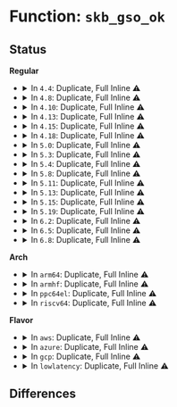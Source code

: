 # Function: <code>skb_gso_ok</code>

## Status
<b>Regular</b>
<ul>
<li>
<details>
<summary>In <code>4.4</code>: Duplicate, Full Inline ⚠️</summary>

**Collision:** Static Duplication

**Inline:** Full

**Transformation:** False

**Instances:**

```
In drivers/net/xen-netfront.c (ffffffff815facba)
Location: include/linux/netdevice.h:3825
Inline: True
Inline callers:
  - drivers/net/xen-netfront.c:xennet_start_xmit
```
```
In net/core/dev.c (ffffffff8171c668)
Location: include/linux/netdevice.h:3825
Inline: True
```
```
In net/ipv4/tcp_offload.c (ffffffff81783292)
Location: include/linux/netdevice.h:3825
Inline: True
Inline callers:
  - net/ipv4/tcp_offload.c:tcp_gso_segment
```
```
In net/ipv4/udp_offload.c (ffffffff8178b33c)
Location: include/linux/netdevice.h:3825
Inline: True
```
```
In net/ipv6/udp_offload.c (ffffffff8180167f)
Location: include/linux/netdevice.h:3825
Inline: True
Inline callers:
  - net/ipv6/udp_offload.c:udp6_ufo_fragment
```
</details>
</li>
<li>
<details>
<summary>In <code>4.8</code>: Duplicate, Full Inline ⚠️</summary>

**Collision:** Static Duplication

**Inline:** Full

**Transformation:** False

**Instances:**

```
In drivers/net/xen-netfront.c (ffffffff8165ab9c)
Location: include/linux/netdevice.h:4107
Inline: True
Inline callers:
  - drivers/net/xen-netfront.c:xennet_start_xmit
```
```
In net/core/dev.c (ffffffff8178501c)
Location: include/linux/netdevice.h:4107
Inline: True
Inline callers:
  - net/core/dev.c:validate_xmit_skb
  - net/core/dev.c:__skb_gso_segment
```
```
In net/ipv4/tcp_offload.c (ffffffff817f0824)
Location: include/linux/netdevice.h:4107
Inline: True
Inline callers:
  - net/ipv4/tcp_offload.c:tcp_gso_segment
```
```
In net/ipv4/udp_offload.c (ffffffff817f8bee)
Location: include/linux/netdevice.h:4107
Inline: True
```
```
In net/ipv6/udp_offload.c (ffffffff818669ed)
Location: include/linux/netdevice.h:4107
Inline: True
Inline callers:
  - net/ipv6/udp_offload.c:udp6_ufo_fragment
```
</details>
</li>
<li>
<details>
<summary>In <code>4.10</code>: Duplicate, Full Inline ⚠️</summary>

**Collision:** Static Duplication

**Inline:** Full

**Transformation:** False

**Instances:**

```
In drivers/net/xen-netfront.c (ffffffff81688929)
Location: include/linux/netdevice.h:4061
Inline: True
Inline callers:
  - drivers/net/xen-netfront.c:xennet_start_xmit
```
```
In net/core/dev.c (ffffffff817b262c)
Location: include/linux/netdevice.h:4061
Inline: True
Inline callers:
  - net/core/dev.c:validate_xmit_skb
  - net/core/dev.c:__skb_gso_segment
```
```
In net/ipv4/tcp_offload.c (ffffffff8182159b)
Location: include/linux/netdevice.h:4061
Inline: True
Inline callers:
  - net/ipv4/tcp_offload.c:tcp_gso_segment
```
```
In net/ipv4/udp_offload.c (ffffffff81829abe)
Location: include/linux/netdevice.h:4061
Inline: True
```
```
In net/ipv6/udp_offload.c (ffffffff818990ed)
Location: include/linux/netdevice.h:4061
Inline: True
Inline callers:
  - net/ipv6/udp_offload.c:udp6_ufo_fragment
```
</details>
</li>
<li>
<details>
<summary>In <code>4.13</code>: Duplicate, Full Inline ⚠️</summary>

**Collision:** Static Duplication

**Inline:** Full

**Transformation:** False

**Instances:**

```
In drivers/net/xen-netfront.c (ffffffff8169e0da)
Location: include/linux/netdevice.h:4114
Inline: True
Inline callers:
  - drivers/net/xen-netfront.c:xennet_start_xmit
```
```
In net/core/dev.c (ffffffff817cfe31)
Location: include/linux/netdevice.h:4114
Inline: True
Inline callers:
  - net/core/dev.c:validate_xmit_skb
  - net/core/dev.c:__skb_gso_segment
```
```
In net/ipv4/tcp_offload.c (ffffffff8184227b)
Location: include/linux/netdevice.h:4114
Inline: True
Inline callers:
  - net/ipv4/tcp_offload.c:tcp_gso_segment
```
```
In net/ipv4/udp_offload.c (ffffffff8184ad0f)
Location: include/linux/netdevice.h:4114
Inline: True
```
```
In net/ipv6/udp_offload.c (ffffffff818bf30d)
Location: include/linux/netdevice.h:4114
Inline: True
Inline callers:
  - net/ipv6/udp_offload.c:udp6_ufo_fragment
```
</details>
</li>
<li>
<details>
<summary>In <code>4.15</code>: Duplicate, Full Inline ⚠️</summary>

**Collision:** Static Duplication

**Inline:** Full

**Transformation:** False

**Instances:**

```
In drivers/net/xen-netfront.c (ffffffff8170927a)
Location: include/linux/netdevice.h:4148
Inline: True
Inline callers:
  - drivers/net/xen-netfront.c:xennet_start_xmit
```
```
In net/core/dev.c (ffffffff81849781)
Location: include/linux/netdevice.h:4148
Inline: True
Inline callers:
  - net/core/dev.c:validate_xmit_skb
  - net/core/dev.c:__skb_gso_segment
```
```
In net/ipv4/tcp_offload.c (ffffffff818c1b58)
Location: include/linux/netdevice.h:4148
Inline: True
Inline callers:
  - net/ipv4/tcp_offload.c:tcp_gso_segment
```
</details>
</li>
<li>
<details>
<summary>In <code>4.18</code>: Duplicate, Full Inline ⚠️</summary>

**Collision:** Static Duplication

**Inline:** Full

**Transformation:** False

**Instances:**

```
In drivers/net/xen-netfront.c (ffffffff81747fef)
Location: include/linux/netdevice.h:4255
Inline: True
Inline callers:
  - drivers/net/xen-netfront.c:xennet_start_xmit
```
```
In net/core/dev.c (ffffffff81893773)
Location: include/linux/netdevice.h:4255
Inline: True
Inline callers:
  - net/core/dev.c:validate_xmit_skb
  - net/core/dev.c:__skb_gso_segment
```
```
In net/ipv4/tcp_offload.c (ffffffff8191782d)
Location: include/linux/netdevice.h:4255
Inline: True
Inline callers:
  - net/ipv4/tcp_offload.c:tcp_gso_segment
```
</details>
</li>
<li>
<details>
<summary>In <code>5.0</code>: Duplicate, Full Inline ⚠️</summary>

**Collision:** Static Duplication

**Inline:** Full

**Transformation:** False

**Instances:**

```
In drivers/net/xen-netfront.c (ffffffff8176c0bc)
Location: include/linux/netdevice.h:4492
Inline: True
Inline callers:
  - drivers/net/xen-netfront.c:xennet_start_xmit
```
```
In net/core/dev.c (ffffffff818b4192)
Location: include/linux/netdevice.h:4492
Inline: True
Inline callers:
  - net/core/dev.c:validate_xmit_skb
  - net/core/dev.c:__skb_gso_segment
```
```
In net/ipv4/tcp_offload.c (ffffffff81945f64)
Location: include/linux/netdevice.h:4492
Inline: True
Inline callers:
  - net/ipv4/tcp_offload.c:tcp_gso_segment
```
</details>
</li>
<li>
<details>
<summary>In <code>5.3</code>: Duplicate, Full Inline ⚠️</summary>

**Collision:** Static Duplication

**Inline:** Full

**Transformation:** False

**Instances:**

```
In drivers/net/xen-netfront.c (ffffffff817a9ecc)
Location: include/linux/netdevice.h:4518
Inline: True
Inline callers:
  - drivers/net/xen-netfront.c:xennet_start_xmit
```
```
In net/core/dev.c (ffffffff81900a86)
Location: include/linux/netdevice.h:4518
Inline: True
Inline callers:
  - net/core/dev.c:validate_xmit_skb
  - net/core/dev.c:__skb_gso_segment
```
```
In net/ipv4/tcp_offload.c (ffffffff819aa592)
Location: include/linux/netdevice.h:4518
Inline: True
Inline callers:
  - net/ipv4/tcp_offload.c:tcp_gso_segment
```
</details>
</li>
<li>
<details>
<summary>In <code>5.4</code>: Duplicate, Full Inline ⚠️</summary>

**Collision:** Static Duplication

**Inline:** Full

**Transformation:** False

**Instances:**

```
In drivers/net/xen-netfront.c (ffffffff817cd934)
Location: include/linux/netdevice.h:4531
Inline: True
Inline callers:
  - drivers/net/xen-netfront.c:xennet_start_xmit
```
```
In net/core/dev.c (ffffffff81932db6)
Location: include/linux/netdevice.h:4531
Inline: True
Inline callers:
  - net/core/dev.c:validate_xmit_skb
  - net/core/dev.c:__skb_gso_segment
```
```
In net/ipv4/tcp_offload.c (ffffffff819e1262)
Location: include/linux/netdevice.h:4531
Inline: True
Inline callers:
  - net/ipv4/tcp_offload.c:tcp_gso_segment
```
</details>
</li>
<li>
<details>
<summary>In <code>5.8</code>: Duplicate, Full Inline ⚠️</summary>

**Collision:** Static Duplication

**Inline:** Full

**Transformation:** False

**Instances:**

```
In drivers/net/xen-netfront.c (ffffffff818994cf)
Location: include/linux/netdevice.h:4724
Inline: True
Inline callers:
  - drivers/net/xen-netfront.c:xennet_start_xmit
```
```
In net/core/dev.c (ffffffff81a07cbb)
Location: include/linux/netdevice.h:4724
Inline: True
Inline callers:
  - net/core/dev.c:validate_xmit_skb
  - net/core/dev.c:__skb_gso_segment
```
```
In net/ipv4/tcp_offload.c (ffffffff81ace8a2)
Location: include/linux/netdevice.h:4724
Inline: True
Inline callers:
  - net/ipv4/tcp_offload.c:tcp_gso_segment
```
</details>
</li>
<li>
<details>
<summary>In <code>5.11</code>: Duplicate, Full Inline ⚠️</summary>

**Collision:** Static Duplication

**Inline:** Full

**Transformation:** False

**Instances:**

```
In drivers/net/xen-netfront.c (ffffffff818a79f2)
Location: include/linux/netdevice.h:4920
Inline: True
Inline callers:
  - drivers/net/xen-netfront.c:xennet_start_xmit
```
```
In net/core/dev.c (ffffffff81a0938b)
Location: include/linux/netdevice.h:4920
Inline: True
Inline callers:
  - net/core/dev.c:validate_xmit_skb
  - net/core/dev.c:__skb_gso_segment
```
```
In net/ipv4/tcp_offload.c (ffffffff81ada8c2)
Location: include/linux/netdevice.h:4920
Inline: True
Inline callers:
  - net/ipv4/tcp_offload.c:tcp_gso_segment
```
</details>
</li>
<li>
<details>
<summary>In <code>5.13</code>: Duplicate, Full Inline ⚠️</summary>

**Collision:** Static Duplication

**Inline:** Full

**Transformation:** False

**Instances:**

```
In drivers/net/xen-netfront.c (ffffffff8188b287)
Location: include/linux/netdevice.h:5051
Inline: True
Inline callers:
  - drivers/net/xen-netfront.c:xennet_start_xmit
```
```
In net/core/dev.c (ffffffff819efd0b)
Location: include/linux/netdevice.h:5051
Inline: True
Inline callers:
  - net/core/dev.c:validate_xmit_skb
  - net/core/dev.c:__skb_gso_segment
```
```
In net/ipv4/tcp_offload.c (ffffffff81ac58f4)
Location: include/linux/netdevice.h:5051
Inline: True
Inline callers:
  - net/ipv4/tcp_offload.c:tcp_gso_segment
```
</details>
</li>
<li>
<details>
<summary>In <code>5.15</code>: Duplicate, Full Inline ⚠️</summary>

**Collision:** Static Duplication

**Inline:** Full

**Transformation:** False

**Instances:**

```
In drivers/net/xen-netfront.c (ffffffff8191db02)
Location: include/linux/netdevice.h:5099
Inline: True
Inline callers:
  - drivers/net/xen-netfront.c:xennet_start_xmit
```
```
In net/core/dev.c (ffffffff81aa1140)
Location: include/linux/netdevice.h:5099
Inline: True
Inline callers:
  - net/core/dev.c:validate_xmit_skb
  - net/core/dev.c:__skb_gso_segment
```
```
In net/ipv4/tcp_offload.c (ffffffff81b84104)
Location: include/linux/netdevice.h:5099
Inline: True
Inline callers:
  - net/ipv4/tcp_offload.c:tcp_gso_segment
```
</details>
</li>
<li>
<details>
<summary>In <code>5.19</code>: Duplicate, Full Inline ⚠️</summary>

**Collision:** Static Duplication

**Inline:** Full

**Transformation:** False

**Instances:**

```
In drivers/net/xen-netfront.c (ffffffff81a751cc)
Location: include/linux/netdevice.h:4920
Inline: True
Inline callers:
  - drivers/net/xen-netfront.c:xennet_start_xmit
```
```
In net/core/dev.c (ffffffff81c18fe6)
Location: include/linux/netdevice.h:4920
Inline: True
Inline callers:
  - net/core/dev.c:validate_xmit_skb
  - net/core/dev.c:__skb_gso_segment
```
```
In net/ipv4/tcp_offload.c (ffffffff81d148dc)
Location: include/linux/netdevice.h:4920
Inline: True
Inline callers:
  - net/ipv4/tcp_offload.c:tcp_gso_segment
```
</details>
</li>
<li>
<details>
<summary>In <code>6.2</code>: Duplicate, Full Inline ⚠️</summary>

**Collision:** Static Duplication

**Inline:** Full

**Transformation:** False

**Instances:**

```
In drivers/net/xen-netfront.c (ffffffff81c06b5b)
Location: include/linux/netdevice.h:4964
Inline: True
Inline callers:
  - drivers/net/xen-netfront.c:xennet_start_xmit
```
```
In net/core/dev.c (ffffffff81dc9fbc)
Location: include/linux/netdevice.h:4964
Inline: True
Inline callers:
  - net/core/dev.c:validate_xmit_skb
  - net/core/dev.c:__skb_gso_segment
```
```
In net/ipv4/tcp_offload.c (ffffffff81edaa1c)
Location: include/linux/netdevice.h:4964
Inline: True
Inline callers:
  - net/ipv4/tcp_offload.c:tcp_gso_segment
```
```
In net/ipv4/udp_offload.c (ffffffff81ee7611)
Location: include/linux/netdevice.h:4964
Inline: True
Inline callers:
  - net/ipv4/udp_offload.c:udp4_ufo_fragment
```
```
In net/ipv6/udp_offload.c (ffffffff81fa6576)
Location: include/linux/netdevice.h:4964
Inline: True
Inline callers:
  - net/ipv6/udp_offload.c:udp6_ufo_fragment
```
</details>
</li>
<li>
<details>
<summary>In <code>6.5</code>: Duplicate, Full Inline ⚠️</summary>

**Collision:** Static Duplication

**Inline:** Full

**Transformation:** False

**Instances:**

```
In drivers/net/xen-netfront.c (ffffffff81c6c25e)
Location: include/linux/netdevice.h:5012
Inline: True
Inline callers:
  - drivers/net/xen-netfront.c:xennet_start_xmit
```
```
In net/core/dev.c (ffffffff81e3ab38)
Location: include/linux/netdevice.h:5012
Inline: True
Inline callers:
  - net/core/dev.c:validate_xmit_skb
```
```
In net/core/gso.c (ffffffff81e7d70e)
Location: include/linux/netdevice.h:5012
Inline: True
Inline callers:
  - net/core/gso.c:__skb_gso_segment
```
```
In net/ipv4/tcp_offload.c (ffffffff81f39b03)
Location: include/linux/netdevice.h:5012
Inline: True
Inline callers:
  - net/ipv4/tcp_offload.c:tcp_gso_segment
```
```
In net/ipv4/udp_offload.c (ffffffff81f462ad)
Location: include/linux/netdevice.h:5012
Inline: True
Inline callers:
  - net/ipv4/udp_offload.c:__udp_gso_segment
```
</details>
</li>
<li>
<details>
<summary>In <code>6.8</code>: Duplicate, Full Inline ⚠️</summary>

**Collision:** Static Duplication

**Inline:** Full

**Transformation:** False

**Instances:**

```
In drivers/net/xen-netfront.c (ffffffff81d20c0e)
Location: include/linux/netdevice.h:5088
Inline: True
Inline callers:
  - drivers/net/xen-netfront.c:xennet_start_xmit
```
```
In net/core/dev.c (ffffffff81ef8edc)
Location: include/linux/netdevice.h:5088
Inline: True
Inline callers:
  - net/core/dev.c:validate_xmit_skb
```
```
In net/core/gso.c (ffffffff81f3e68b)
Location: include/linux/netdevice.h:5088
Inline: True
Inline callers:
  - net/core/gso.c:__skb_gso_segment
```
```
In net/ipv4/tcp_offload.c (ffffffff81fffbf3)
Location: include/linux/netdevice.h:5088
Inline: True
Inline callers:
  - net/ipv4/tcp_offload.c:tcp_gso_segment
```
```
In net/ipv4/udp_offload.c (ffffffff8200c3ed)
Location: include/linux/netdevice.h:5088
Inline: True
Inline callers:
  - net/ipv4/udp_offload.c:__udp_gso_segment
```
</details>
</li>
</ul>
<b>Arch</b>
<ul>
<li>
<details>
<summary>In <code>arm64</code>: Duplicate, Full Inline ⚠️</summary>

**Collision:** Static Duplication

**Inline:** Full

**Transformation:** False

**Instances:**

```
In drivers/net/xen-netfront.c (ffff800010a09474)
Location: include/linux/netdevice.h:4531
Inline: True
Inline callers:
  - drivers/net/xen-netfront.c:xennet_start_xmit
```
```
In net/core/dev.c (ffff800010bd0d94)
Location: include/linux/netdevice.h:4531
Inline: True
Inline callers:
  - net/core/dev.c:validate_xmit_skb
  - net/core/dev.c:__skb_gso_segment
```
```
In net/ipv4/tcp_offload.c (ffff800010c9529c)
Location: include/linux/netdevice.h:4531
Inline: True
Inline callers:
  - net/ipv4/tcp_offload.c:tcp_gso_segment
```
</details>
</li>
<li>
<details>
<summary>In <code>armhf</code>: Duplicate, Full Inline ⚠️</summary>

**Collision:** Static Duplication

**Inline:** Full

**Transformation:** False

**Instances:**

```
In net/core/dev.c (c0ceb9d0)
Location: include/linux/netdevice.h:4531
Inline: True
Inline callers:
  - net/core/dev.c:validate_xmit_skb
  - net/core/dev.c:__skb_gso_segment
```
```
In net/ipv4/tcp_offload.c (c0da39b4)
Location: include/linux/netdevice.h:4531
Inline: True
Inline callers:
  - net/ipv4/tcp_offload.c:tcp_gso_segment
```
</details>
</li>
<li>
<details>
<summary>In <code>ppc64el</code>: Duplicate, Full Inline ⚠️</summary>

**Collision:** Static Duplication

**Inline:** Full

**Transformation:** False

**Instances:**

```
In net/core/dev.c (c000000000caee44)
Location: include/linux/netdevice.h:4531
Inline: True
Inline callers:
  - net/core/dev.c:validate_xmit_skb
  - net/core/dev.c:__skb_gso_segment
```
```
In net/ipv4/tcp_offload.c (c000000000da6250)
Location: include/linux/netdevice.h:4531
Inline: True
Inline callers:
  - net/ipv4/tcp_offload.c:tcp_gso_segment
```
</details>
</li>
<li>
<details>
<summary>In <code>riscv64</code>: Duplicate, Full Inline ⚠️</summary>

**Collision:** Static Duplication

**Inline:** Full

**Transformation:** False

**Instances:**

```
In net/core/dev.c (ffffffe00075b3f2)
Location: include/linux/netdevice.h:4531
Inline: True
Inline callers:
  - net/core/dev.c:validate_xmit_skb
  - net/core/dev.c:__skb_gso_segment
```
```
In net/ipv4/tcp_offload.c (ffffffe0007f44bc)
Location: include/linux/netdevice.h:4531
Inline: True
Inline callers:
  - net/ipv4/tcp_offload.c:tcp_gso_segment
```
</details>
</li>
</ul>
<b>Flavor</b>
<ul>
<li>
<details>
<summary>In <code>aws</code>: Duplicate, Full Inline ⚠️</summary>

**Collision:** Static Duplication

**Inline:** Full

**Transformation:** False

**Instances:**

```
In drivers/net/xen-netfront.c (ffffffff81792554)
Location: include/linux/netdevice.h:4531
Inline: True
Inline callers:
  - drivers/net/xen-netfront.c:xennet_start_xmit
```
```
In net/core/dev.c (ffffffff818d2db6)
Location: include/linux/netdevice.h:4531
Inline: True
Inline callers:
  - net/core/dev.c:validate_xmit_skb
  - net/core/dev.c:__skb_gso_segment
```
```
In net/ipv4/tcp_offload.c (ffffffff819810d2)
Location: include/linux/netdevice.h:4531
Inline: True
Inline callers:
  - net/ipv4/tcp_offload.c:tcp_gso_segment
```
</details>
</li>
<li>
<details>
<summary>In <code>azure</code>: Duplicate, Full Inline ⚠️</summary>

**Collision:** Static Duplication

**Inline:** Full

**Transformation:** False

**Instances:**

```
In net/core/dev.c (ffffffff8188cc46)
Location: include/linux/netdevice.h:4531
Inline: True
Inline callers:
  - net/core/dev.c:validate_xmit_skb
  - net/core/dev.c:__skb_gso_segment
```
```
In net/ipv4/tcp_offload.c (ffffffff8193ab92)
Location: include/linux/netdevice.h:4531
Inline: True
Inline callers:
  - net/ipv4/tcp_offload.c:tcp_gso_segment
```
</details>
</li>
<li>
<details>
<summary>In <code>gcp</code>: Duplicate, Full Inline ⚠️</summary>

**Collision:** Static Duplication

**Inline:** Full

**Transformation:** False

**Instances:**

```
In drivers/net/xen-netfront.c (ffffffff817c27b4)
Location: include/linux/netdevice.h:4531
Inline: True
Inline callers:
  - drivers/net/xen-netfront.c:xennet_start_xmit
```
```
In net/core/dev.c (ffffffff81923db6)
Location: include/linux/netdevice.h:4531
Inline: True
Inline callers:
  - net/core/dev.c:validate_xmit_skb
  - net/core/dev.c:__skb_gso_segment
```
```
In net/ipv4/tcp_offload.c (ffffffff819eb8a2)
Location: include/linux/netdevice.h:4531
Inline: True
Inline callers:
  - net/ipv4/tcp_offload.c:tcp_gso_segment
```
</details>
</li>
<li>
<details>
<summary>In <code>lowlatency</code>: Duplicate, Full Inline ⚠️</summary>

**Collision:** Static Duplication

**Inline:** Full

**Transformation:** False

**Instances:**

```
In drivers/net/xen-netfront.c (ffffffff817dca74)
Location: include/linux/netdevice.h:4531
Inline: True
Inline callers:
  - drivers/net/xen-netfront.c:xennet_start_xmit
```
```
In net/core/dev.c (ffffffff81945226)
Location: include/linux/netdevice.h:4531
Inline: True
Inline callers:
  - net/core/dev.c:validate_xmit_skb
  - net/core/dev.c:__skb_gso_segment
```
```
In net/ipv4/tcp_offload.c (ffffffff819f5752)
Location: include/linux/netdevice.h:4531
Inline: True
Inline callers:
  - net/ipv4/tcp_offload.c:tcp_gso_segment
```
</details>
</li>
</ul>

## Differences
